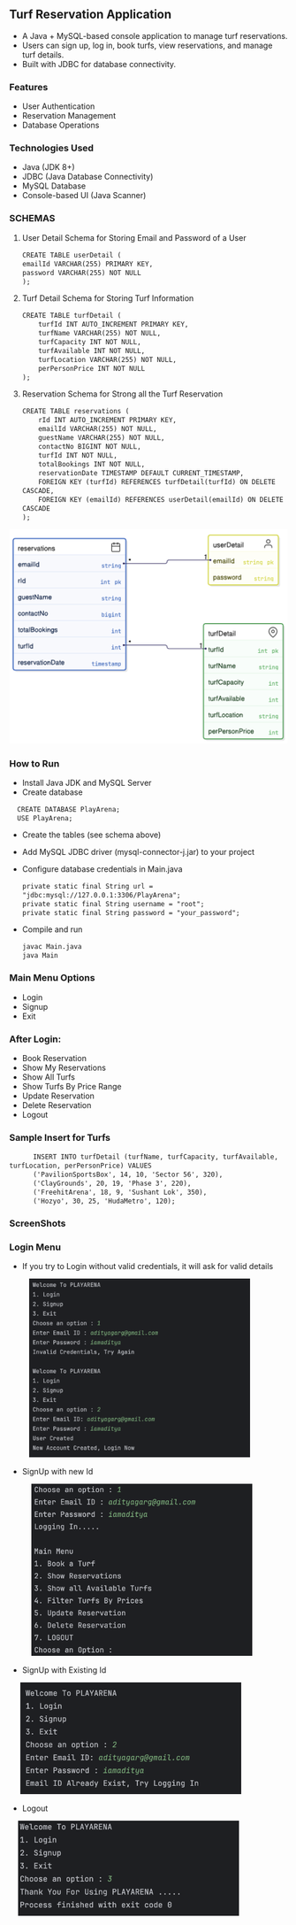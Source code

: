 ## Turf Reservation Application
- A Java + MySQL-based console application to manage turf reservations.
- Users can sign up, log in, book turfs, view reservations, and manage turf details.
- Built with JDBC for database connectivity.

### Features
- User Authentication
- Reservation Management
- Database Operations

### Technologies Used
- Java (JDK 8+)
- JDBC (Java Database Connectivity)
- MySQL Database
- Console-based UI (Java Scanner)

### SCHEMAS

1. User Detail Schema for Storing Email and Password of a User
   ```
   CREATE TABLE userDetail (
   emailId VARCHAR(255) PRIMARY KEY,
   password VARCHAR(255) NOT NULL
   );
   ```

2. Turf Detail Schema for Storing Turf Information
   ```
   CREATE TABLE turfDetail (
       turfId INT AUTO_INCREMENT PRIMARY KEY,
       turfName VARCHAR(255) NOT NULL,
       turfCapacity INT NOT NULL,
       turfAvailable INT NOT NULL,
       turfLocation VARCHAR(255) NOT NULL,
       perPersonPrice INT NOT NULL
   );
   ```

3. Reservation Schema for Strong all the Turf Reservation
   ```
   CREATE TABLE reservations (
       rId INT AUTO_INCREMENT PRIMARY KEY,
       emailId VARCHAR(255) NOT NULL,
       guestName VARCHAR(255) NOT NULL,
       contactNo BIGINT NOT NULL,
       turfId INT NOT NULL,
       totalBookings INT NOT NULL,
       reservationDate TIMESTAMP DEFAULT CURRENT_TIMESTAMP,
       FOREIGN KEY (turfId) REFERENCES turfDetail(turfId) ON DELETE CASCADE,
       FOREIGN KEY (emailId) REFERENCES userDetail(emailId) ON DELETE CASCADE
   );
   ```

![alt text](https://github.com/igargaditya/Play_Arena/blob/main/src/ErDiag.png?raw=true)


### How to Run
- Install Java JDK and MySQL Server
- Create database
```
  CREATE DATABASE PlayArena;
  USE PlayArena;
```
- Create the tables (see schema above)
- Add MySQL JDBC driver (mysql-connector-j.jar) to your project
- Configure database credentials in Main.java
   ```
  private static final String url = "jdbc:mysql://127.0.0.1:3306/PlayArena";
  private static final String username = "root";
  private static final String password = "your_password";
  ```
  
- Compile and run
   ```
   javac Main.java
   java Main
  ```
  
### Main Menu Options 
- Login 
- Signup
- Exit 

### After Login:
- Book Reservation
- Show My Reservations
- Show All Turfs 
- Show Turfs By Price Range 
- Update Reservation
- Delete Reservation
- Logout

### Sample Insert for Turfs

  ```
        INSERT INTO turfDetail (turfName, turfCapacity, turfAvailable, turfLocation, perPersonPrice) VALUES
        ('PavilionSportsBox', 14, 10, 'Sector 56', 320),
        ('ClayGrounds', 20, 19, 'Phase 3', 220),
        ('FreehitArena', 18, 9, 'Sushant Lok', 350),
        ('Hozyo', 30, 25, 'HudaMetro', 120);
  ```


### ScreenShots 

### Login Menu
- If you try to Login without valid credentials, it will ask for valid details

  &nbsp;&nbsp; <img src="https://github.com/igargaditya/Play_Arena/blob/main/LoginMenu/1.png?raw=true" width="400" />

- SignUp with new Id

  &nbsp;&nbsp;&nbsp;&nbsp;<img src="https://github.com/igargaditya/Play_Arena/blob/main/LoginMenu/2.png?raw=true" width="400"/>
- SignUp with Existing Id

&nbsp;&nbsp;&nbsp;&nbsp; <img src="https://github.com/igargaditya/Play_Arena/blob/main/LoginMenu/3.png?raw=true" width="400"/>
- Logout

&nbsp;&nbsp;&nbsp;&nbsp;<img src="https://github.com/igargaditya/Play_Arena/blob/main/LoginMenu/4.png?raw=true" width="400"/>
